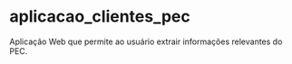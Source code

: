 # aplicacao_clientes_pec
Aplicação Web que permite ao usuário extrair informações relevantes do PEC.
